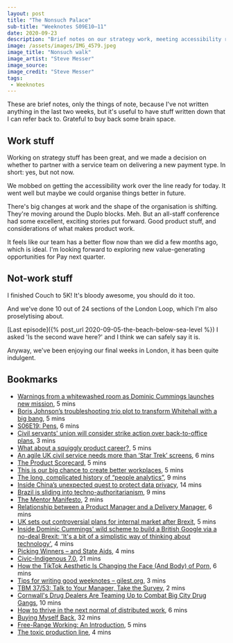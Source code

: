 ```yaml
---
layout: post
title: "The Nonsuch Palace"
sub-title: "Weeknotes S09E10–11"
date: 2020-09-23
description: "Brief notes on our strategy work, meeting accessibility regulations, and shifting the organisational Duplo blocks."
image: /assets/images/IMG_4579.jpeg
image_title: "Nonsuch walk"
image_artist: "Steve Messer"
image_source: 
image_credit: "Steve Messer"
tags:
 - Weeknotes
---
```


These are brief notes, only the things of note, because I've not written anything in the last two weeks, but it's useful to have stuff written down that I can refer back to. Grateful to buy back some brain space.

## Work stuff

Working on strategy stuff has been great, and we made a decision on whether to partner with a service team on delivering a new payment type. In short: yes, but not now. 

We mobbed on getting the accessibility work over the line ready for today. It went well but maybe we could organise things better in future.

There's big changes at work and the shape of the organisation is shifting. They're moving around the Duplo blocks. Meh. But an all-staff conference had some excellent, exciting stories put forward. Good product stuff, and considerations of what makes product work.

It feels like our team has a better flow now than we did a few months ago, which is ideal. I'm looking forward to exploring new value-generating opportunities for Pay next quarter.

## Not-work stuff

I finished Couch to 5K! It's bloody awesome, you should do it too.

And we've done 10 out of 24 sections of the London Loop, which I'm also proselytising about.

[Last episode]({% post_url 2020-09-05-the-beach-below-sea-level %}) I asked 'Is the second wave here?' and I think we can safely say it is.

Anyway, we've been enjoying our final weeks in London, it has been quite indulgent.

## Bookmarks

- [Warnings from a whitewashed room as Dominic Cummings launches new mission](https://www.thetimes.co.uk/article/warnings-from-a-whitewashed-room-as-dominic-cummings-launches-new-mission-mg6zjrp7c), 5 mins
- [Boris Johnson’s troubleshooting trio plot to transform Whitehall with a big bang](https://www.thetimes.co.uk/article/boris-johnsons-troubleshooting-trio-plot-to-transform-whitehall-with-a-big-bang-8zdksb70h), 5 mins
- [S06E19: Pens](https://caffeinatedpunctuation.co.uk/2020/09/05/s06e19-pens/), 6 mins
- [Civil servants' union will consider strike action over back-to-office plans](https://www.theguardian.com/politics/2020/sep/05/mark-sedwill-urges-more-civil-servants-to-return-to-offices-in-england), 3 mins
- [What about a squiggly product career?](https://thedigitalgood.com/2020/08/28/what-about-a-squiggly-product-career/), 5 mins
- [An agile UK civil service needs more than ‘Star Trek’ screens](https://on.ft.com/2FaBbiY), 6 mins
- [The Product Scorecard](https://svpg.com/the-product-scorecard/), 5 mins
- [This is our big chance to create better workplaces](https://www.ft.com/content/3c3f5f1e-8402-4331-8591-e2b667873605), 5 mins
- [The long, complicated history of “people analytics”](https://www.technologyreview.com/2020/08/19/1006365/if-then-lepore-review-simulmatics/), 9 mins
- [Inside China’s unexpected quest to protect data privacy](https://www.technologyreview.com/2020/08/19/1006441/china-data-privacy-hong-yanqing-gdpr/#Echobox=1599262893), 14 mins
- [Brazil is sliding into techno-authoritarianism](https://www.technologyreview.com/2020/08/19/1007094/brazil-bolsonaro-data-privacy-cadastro-base/#Echobox=1599422983), 9 mins
- [The Mentor Manifesto](http://davidgcohen.com/2011/08/28/the-mentor-manifesto/), 2 mins
- [Relationship between a Product Manager and a Delivery Manager](https://medium.com/@abisola/relationship-between-a-product-manager-and-a-delivery-manager-9e5138b587b6), 6 mins
- [UK sets out controversial plans for internal market after Brexit](https://on.ft.com/3iilkxF), 5 mins
- [Inside Dominic Cummings' wild scheme to build a British Google via a no-deal Brexit: 'It's a bit of a simplistic way of thinking about technology'](https://www.businessinsider.com/dominic-cummings-brexit-tech-giant-critics-2020-9), 4 mins
- [Picking Winners – and State Aids](https://ukcivilservant.wordpress.com/2020/09/08/picking-winners-and-state-aids/), 4 mins
- [Civic-Indigenous 7.0](https://provocations.darkmatterlabs.org/civic-indigenous-7-0-459436b6f60), 21 mins
- [How the TikTok Aesthetic Is Changing the Face (And Body) of Porn](https://melmagazine.com/en-us/story/nsfw-tiktok-bree-louise-porn-kittenwithdabs-reddit-onlyfans), 6 mins
- [Tips for writing good weeknotes – gilest.org](https://gilest.org/2020/tips-for-writing-good-weeknotes/), 3 mins
- [TBM 37/53: Talk to Your Manager, Take the Survey](https://cutlefish.substack.com/p/tbm-3753-talk-to-your-manager-take), 2 mins
- [Cornwall's Drug Dealers Are Teaming Up to Combat Big City Drug Gangs](https://www.vice.com/en_us/article/dyz9bz/cornwall-drug-dealers-county-lines-an-gof), 10 mins
- [How to thrive in the next normal of distributed work](https://www.wired.co.uk/article/asana-work), 6 mins
- [Buying Myself Back](https://www.thecut.com/article/emily-ratajkowski-owning-my-image-essay.html), 32 mins
- [Free-Range Working: An Introduction](https://blog.weareconvivio.com/free-range-working-an-introduction-27eb178db97c), 5 mins
- [The toxic production line](https://daverog.com/2020/09/16/the-toxic-production-line/), 4 mins
